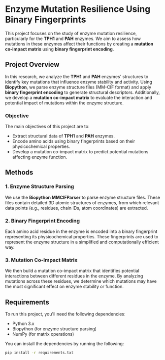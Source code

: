 # Enzyme Mutation Resilience Using Binary Fingerprints

This project focuses on the study of enzyme mutation resilience, particularly for the **TPH1** and **PAH** enzymes. We aim to assess how mutations in these enzymes affect their functions by creating a **mutation co-impact matrix** using **binary fingerprint encoding**.

## Project Overview

In this research, we analyze the **TPH1** and **PAH** enzymes' structures to identify key mutations that influence enzyme stability and activity. Using **Biopython**, we parse enzyme structure files (MM-CIF format) and apply **binary fingerprint encoding** to generate structural descriptors. Additionally, we develop a **mutation co-impact matrix** to evaluate the interaction and potential impact of mutations within the enzyme structure.

### Objective

The main objectives of this project are to:
- Extract structural data of **TPH1** and **PAH** enzymes.
- Encode amino acids using binary fingerprints based on their physicochemical properties.
- Develop a mutation co-impact matrix to predict potential mutations affecting enzyme function.

## Methods

### 1. **Enzyme Structure Parsing**
   We use the **Biopython MMCIFParser** to parse enzyme structure files. These files contain detailed 3D atomic structures of enzymes, from which relevant data points (e.g., residues, chain IDs, atom coordinates) are extracted.

### 2. **Binary Fingerprint Encoding**
   Each amino acid residue in the enzyme is encoded into a binary fingerprint representing its physicochemical properties. These fingerprints are used to represent the enzyme structure in a simplified and computationally efficient way.

### 3. **Mutation Co-Impact Matrix**
   We then build a mutation co-impact matrix that identifies potential interactions between different residues in the enzyme. By analyzing mutations across these residues, we determine which mutations may have the most significant effect on enzyme stability or function.

## Requirements

To run this project, you'll need the following dependencies:

- Python 3.x
- Biopython (for enzyme structure parsing)
- NumPy (for matrix operations)

You can install the dependencies by running the following:

```bash
pip install -r requirements.txt
